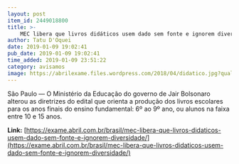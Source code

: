 ```yaml
---
layout: post
item_id: 2449018800
title: >-
    MEC libera que livros didáticos usem dado sem fonte e ignorem diversidade
author: Tatu D'Oquei
date: 2019-01-09 19:02:41
pub_date: 2019-01-09 19:02:41
time_added: 2019-01-09 23:51:22
category: avisamos
image: https://abrilexame.files.wordpress.com/2018/04/didatico.jpg?quality=70&strip=info&w=680&h=453&crop=1
---
```


São Paulo — O Ministério da Educação do governo de Jair Bolsonaro alterou as diretrizes do edital que orienta a produção dos livros escolares para os anos finais do ensino fundamental: 6º ao 9º ano, ou alunos na faixa entre 10 e 15 anos.

**Link:** [https://exame.abril.com.br/brasil/mec-libera-que-livros-didaticos-usem-dado-sem-fonte-e-ignorem-diversidade/](https://exame.abril.com.br/brasil/mec-libera-que-livros-didaticos-usem-dado-sem-fonte-e-ignorem-diversidade/)

